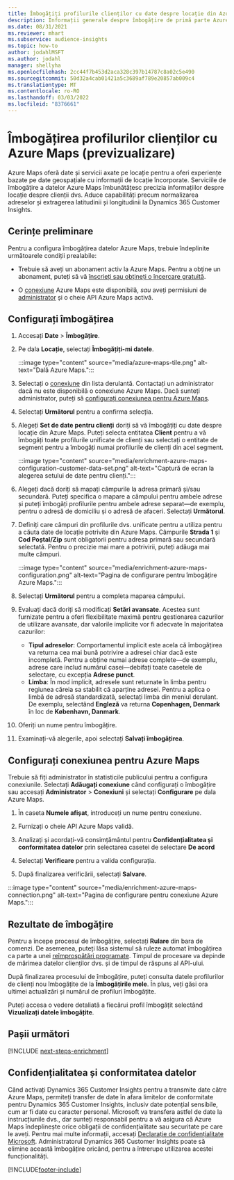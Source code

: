 ```yaml
---
title: Îmbogățiți profilurile clienților cu date despre locație din Azure Maps
description: Informații generale despre îmbogățire de primă parte Azure Maps.
ms.date: 08/31/2021
ms.reviewer: mhart
ms.subservice: audience-insights
ms.topic: how-to
author: jodahlMSFT
ms.author: jodahl
manager: shellyha
ms.openlocfilehash: 2cc44f7b453d2aca328c397b14787c8a02c5e490
ms.sourcegitcommit: 50d32a4cab01421a5c3689af789e20857ab009c4
ms.translationtype: MT
ms.contentlocale: ro-RO
ms.lasthandoff: 03/03/2022
ms.locfileid: "8376661"
---
```

# <a name="enrichment-of-customer-profiles-with-azure-maps-preview"></a>Îmbogățirea profilurilor clienților cu Azure Maps (previzualizare)

Azure Maps oferă date și servicii axate pe locație pentru a oferi experiențe bazate pe date geospațiale cu informații de locație încorporate. Serviciile de îmbogățire a datelor Azure Maps îmbunătățesc precizia informațiilor despre locație despre clienții dvs. Aduce capabilități precum normalizarea adreselor și extragerea latitudinii și longitudinii la Dynamics 365 Customer Insights.

## <a name="prerequisites"></a>Cerințe preliminare

Pentru a configura îmbogățirea datelor Azure Maps, trebuie îndeplinite următoarele condiții prealabile:

- Trebuie să aveți un abonament activ la Azure Maps. Pentru a obține un abonament, puteți să vă [înscrieți sau obțineți o încercare gratuită](https://azure.microsoft.com/services/azure-maps/).

- O [conexiune](connections.md) Azure Maps este disponibilă, *sau* aveți permisiuni de [administrator](permissions.md#admin) și o cheie API Azure Maps activă.

## <a name="configure-the-enrichment"></a>Configurați îmbogățirea

1. Accesați **Date** > **Îmbogățire**. 

1. Pe dala **Locație**, selectați **Îmbogățiți-mi datele**.

   :::image type="content" source="media/azure-maps-tile.png" alt-text="Dală Azure Maps.":::

1. Selectați o [conexiune](connections.md) din lista derulantă. Contactați un administrator dacă nu este disponibilă o conexiune Azure Maps. Dacă sunteți administrator, puteți să [configurați conexiunea pentru Azure Maps](#configure-the-connection-for-azure-maps). 

1. Selectați **Următorul** pentru a confirma selecția.

1. Alegeți **Set de date pentru clienți** doriți să vă îmbogățiți cu date despre locație din Azure Maps. Puteți selecta entitatea **Client** pentru a vă îmbogăți toate profilurile unificate de clienți sau selectați o entitate de segment pentru a îmbogăți numai profilurile de clienți din acel segment.

    :::image type="content" source="media/enrichment-azure-maps-configuration-customer-data-set.png" alt-text="Captură de ecran la alegerea setului de date pentru clienți.":::

1. Alegeți dacă doriți să mapați câmpurile la adresa primară și/sau secundară. Puteți specifica o mapare a câmpului pentru ambele adrese și puteți îmbogăți profilurile pentru ambele adrese separat&mdash;de exemplu, pentru o adresă de domiciliu și o adresă de afaceri. Selectați **Următorul**.

1. Definiți care câmpuri din profilurile dvs. unificate pentru a utiliza pentru a căuta date de locație potrivite din Azure Maps. Câmpurile **Strada 1** și **Cod Poștal/Zip** sunt obligatorii pentru adresa primară sau secundară selectată. Pentru o precizie mai mare a potrivirii, puteți adăuga mai multe câmpuri.

   :::image type="content" source="media/enrichment-azure-maps-configuration.png" alt-text="Pagina de configurare pentru îmbogățire Azure Maps.":::

1. Selectați **Următorul** pentru a completa maparea câmpului.

1. Evaluați dacă doriți să modificați **Setări avansate**. Acestea sunt furnizate pentru a oferi flexibilitate maximă pentru gestionarea cazurilor de utilizare avansate, dar valorile implicite vor fi adecvate în majoritatea cazurilor:
   - **Tipul adreselor**: Comportamentul implicit este acela că îmbogățirea va returna cea mai bună potrivire a adresei chiar dacă este incompletă. Pentru a obține numai adrese complete&mdash;de exemplu, adrese care includ numărul casei&mdash;debifați toate casetele de selectare, cu excepția **Adrese punct**. 
   - **Limba**: În mod implicit, adresele sunt returnate în limba pentru regiunea căreia sa stabilit că aparține adresei. Pentru a aplica o limbă de adresă standardizată, selectați limba din meniul derulant. De exemplu, selectând **Engleză** va returna **Copenhagen, Denmark** în loc de **København, Danmark**.

1. Oferiți un nume pentru îmbogățire.

1. Examinați-vă alegerile, apoi selectați **Salvați îmbogățirea**.

## <a name="configure-the-connection-for-azure-maps"></a>Configurați conexiunea pentru Azure Maps

Trebuie să fiți administrator în statisticile publicului pentru a configura conexiunile. Selectați **Adăugați conexiune** când configurați o îmbogățire sau accesați **Administrator** > **Conexiuni** și selectați **Configurare** pe dala Azure Maps.

1. În caseta **Numele afișat**, introduceți un nume pentru conexiune.

1. Furnizați o cheie API Azure Maps validă.

1. Analizați și acordați-vă consimțământul pentru **Confidențialitatea și conformitatea datelor** prin selectarea casetei de selectare **De acord**

1. Selectați **Verificare** pentru a valida configurația.

1. După finalizarea verificării, selectați **Salvare**.

:::image type="content" source="media/enrichment-azure-maps-connection.png" alt-text="Pagina de configurare pentru conexiune Azure Maps.":::

## <a name="enrichment-results"></a>Rezultate de îmbogățire

Pentru a începe procesul de îmbogățire, selectați **Rulare** din bara de comenzi. De asemenea, puteți lăsa sistemul să ruleze automat îmbogățirea ca parte a unei [reîmprospătări programate](system.md#schedule-tab). Timpul de procesare va depinde de mărimea datelor clienților dvs. și de timpul de răspuns al API-ului.

După finalizarea procesului de îmbogățire, puteți consulta datele profilurilor de clienți nou îmbogățite de la **Îmbogățirile mele**. În plus, veți găsi ora ultimei actualizări și numărul de profiluri îmbogățite.

Puteți accesa o vedere detaliată a fiecărui profil îmbogățit selectând **Vizualizați datele îmbogățite**.

## <a name="next-steps"></a>Pașii următori

[!INCLUDE [next-steps-enrichment](../includes/next-steps-enrichment.md)]

## <a name="data-privacy-and-compliance"></a>Confidențialitatea și conformitatea datelor

Când activați Dynamics 365 Customer Insights pentru a transmite date către Azure Maps, permiteți transfer de date în afara limitelor de conformitate pentru Dynamics 365 Customer Insights, inclusiv date potențial sensibile, cum ar fi date cu caracter personal. Microsoft va transfera astfel de date la instrucțiunile dvs., dar sunteți responsabil pentru a vă asigura că Azure Maps îndeplinește orice obligații de confidențialitate sau securitate pe care le aveți. Pentru mai multe informații, accesați [Declarație de confidențialitate Microsoft](https://go.microsoft.com/fwlink/?linkid=396732).
Administratorul Dynamics 365 Customer Insights poate să elimine această îmbogățire oricând, pentru a întrerupe utilizarea acestei funcționalități.

[!INCLUDE[footer-include](../includes/footer-banner.md)]
